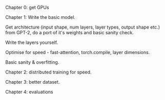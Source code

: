 Chapter 0: get GPUs

Chapter 1: Write the basic model.

Get architecture (input shape, num layers, layer types, output shape etc.) from GPT-2, do a port of it's weights and basic sanity check.

Write the layers yourself. 

Optimise for speed - fast-attention, torch.compile, layer dimensions.

Basic sanity & overfitting. 

Chapter 2: distributed training for speed.

Chapter 3: better dataset.

Chapter 4: evaluations
   
